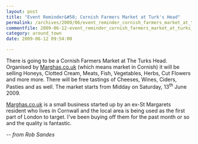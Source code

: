 ```yaml
---
layout: post
title: "Event Reminder&#58; Cornish Farmers Market at Turk's Head"
permalink: /archives/2009/06/event_reminder_cornish_farmers_market_at_turks_hea.html
commentfile: 2009-06-12-event_reminder_cornish_farmers_market_at_turks_hea
category: around_town
date: 2009-06-12 09:54:00

---
```


There is going to be a Cornish Farmers Market at The Turks Head. Organised by [Marghas.co.uk](http://www.marghas.co.uk) (which means market in Cornish) it will be selling Honeys, Clotted Cream, Meats, Fish, Vegetables, Herbs, Cut Flowers and more more. There will be free tastings of Cheeses, Wines, Ciders, Pasties and as well. The market starts from Midday on Saturday, 13<sup>th</sup> June 2009.

[Marghas.co.uk](http://www.marghas.co.uk) is a small business started up by an ex-St Margarets resident who lives in Cornwall and the local area is being used as the first part of London to target. I've been buying off them for the past month or so and the quality is fantastic.

<cite>-- from Rob Sandes</cite>
